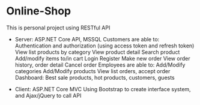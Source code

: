 # Online-Shop
This is personal project using RESTful API

+ Server: ASP.NET Core API, MSSQL
  Customers are able to:
    Authentication and authorization (using access token and refresh token)
    View list products by category
    View product detail
    Search product
    Add/modify items to/in cart
    Login
    Register
    Make new order
    View order history, order detail
    Cancel order
  Employees are able to:
    Add/Modify categories
    Add/Modify products
    View list orders, accept order
    Dashboard: Best sale products, hot products, customers, guests
    
+ Client: ASP.NET Core MVC
  Using Bootstrap to create interface system, and Ajax/jQuery to call API
    
